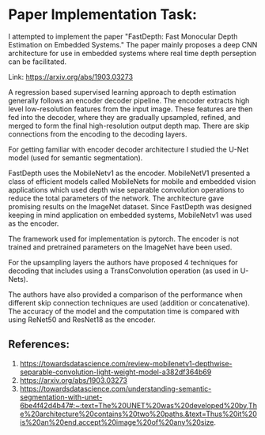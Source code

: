 # Paper Implementation Task:

I attempted to implement the paper "FastDepth: Fast Monocular Depth Estimation on Embedded Systems."
The paper mainly proposes a deep CNN architecture for use in embedded systems where real time depth perseption can be facilitated.

Link:
https://arxiv.org/abs/1903.03273 

A regression based supervised learning approach to depth estimation generally follows an encoder decoder pipeline. The encoder extracts high level low-resolution features from the input image. These features are then fed into the decoder, where they are gradually upsampled, refined, and merged to form the final high-resolution output depth map. There are skip connections from the encoding to the decoding layers.

For getting familiar with encoder decoder architecture I studied the U-Net model (used for semantic segmentation). 

FastDepth uses the MobileNetv1 as the encoder. MobileNetV1 presented a class of efficient models called MobileNets for mobile and embedded vision applications which used depth wise separable convolution operations to reduce the total parameters of the network. The architecture gave promising results on the ImageNet dataset. Since FastDepth was designed keeping in mind application on embedded systems, MobileNetv1 was used as the encoder.

The framework used for implementation is pytorch. The encoder is not trained and pretrained parameters on the ImageNet have been used. 

For the upsampling layers the authors have proposed 4 techniques for decoding that includes using a TransConvolution operation (as used in U-Nets).

The authors have also provided a comparison of the performance when different skip connection techniques are used (addition or concatenative). The accuracy of the model and the computation time is compared with using ReNet50 and ResNet18 as the encoder.


## References:
1. https://towardsdatascience.com/review-mobilenetv1-depthwise-separable-convolution-light-weight-model-a382df364b69
2. https://arxiv.org/abs/1903.03273 
3. https://towardsdatascience.com/understanding-semantic-segmentation-with-unet-6be4f42d4b47#:~:text=The%20UNET%20was%20developed%20by,The%20architecture%20contains%20two%20paths.&text=Thus%20it%20is%20an%20end,accept%20image%20of%20any%20size.